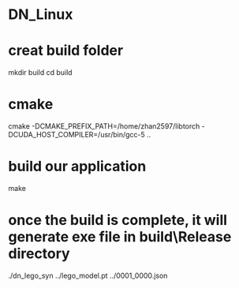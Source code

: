 # DN_Linux

# creat build folder
mkdir build
cd build
# cmake
cmake -DCMAKE_PREFIX_PATH=/home/zhan2597/libtorch -DCUDA_HOST_COMPILER=/usr/bin/gcc-5 ..
# build our application
make
# once the build is complete, it will generate exe file in build\Release directory
./dn_lego_syn ../lego_model.pt ../0001_0000.json
